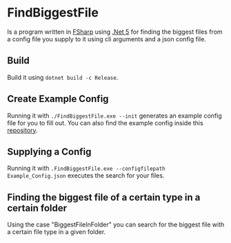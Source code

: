 # FindBiggestFile

Is a program written in [FSharp](https://dotnet.microsoft.com/languages/fsharp) using [.Net 5](https://dotnet.microsoft.com/download/dotnet/5.0) for finding the biggest files from a config file you supply to it using cli arguments and a json config file.

## Build

Build it using ```dotnet build -c Release```.

## Create Example Config

Running it with ```./FindBiggestFile.exe --init``` generates an example config file for you to fill out. You can also find the example config inside this [repository](/FindBiggestFile/Example_Config.json).

## Supplying a Config

Running it with ```.FindBiggestFile.exe --configfilepath Example_Config.json``` executes the search for your files.

## Finding the biggest file of a certain type in a certain folder

Using the case "BiggestFileInFolder" you can search for the biggest file with a certain file type in a given folder.
